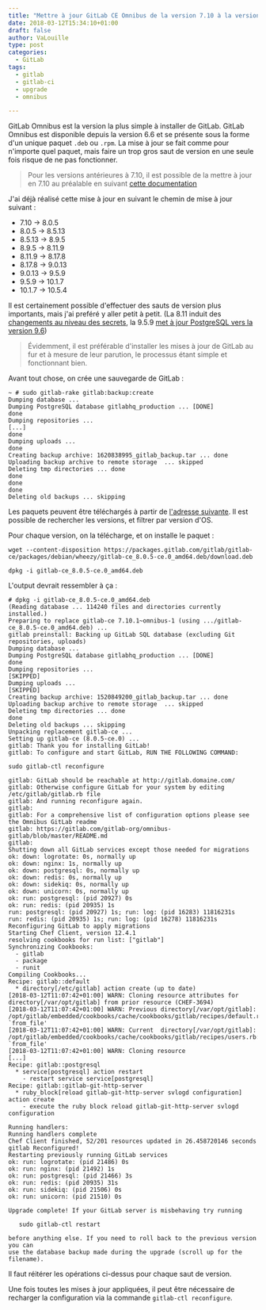 ```yaml
---
title: "Mettre à jour GitLab CE Omnibus de la version 7.10 à la version 10.5"
date: 2018-03-12T15:34:10+01:00
draft: false
author: VaLouille
type: post
categories:
  - GitLab
tags:
  - gitlab
  - gitlab-ci
  - upgrade
  - omnibus

---
```


GitLab Omnibus est la version la plus simple à installer de GitLab. GitLab Omnibus est disponible depuis la version 6.6 et se présente sous la forme d'un unique paquet `.deb` ou `.rpm`. La mise à jour se fait comme pour n'importe quel paquet, mais faire un trop gros saut de version en une seule fois risque de ne pas fonctionner.

> Pour les versions antérieures à 7.10, il est possible de la mettre à jour en 7.10 au préalable en suivant [cette documentation][1]

J'ai déjà réalisé cette mise à jour en suivant le chemin de mise à jour suivant :

  * 7.10 -> 8.0.5
  * 8.0.5 -> 8.5.13
  * 8.5.13 -> 8.9.5
  * 8.9.5 -> 8.11.9
  * 8.11.9 -> 8.17.8
  * 8.17.8 -> 9.0.13
  * 9.0.13 -> 9.5.9
  * 9.5.9 -> 10.1.7
  * 10.1.7 -> 10.5.4

Il est certainement possible d'effectuer des sauts de version plus importants, mais j'ai preféré y aller petit à petit. (La 8.11 induit des [changements au niveau des secrets][4], la 9.5.9 [met à jour PostgreSQL vers la version 9.6][5])

> Évidemment, il est préférable d'installer les mises à jour de GitLab au fur et à mesure de leur parution, le processus étant simple et fonctionnant bien.

Avant tout chose, on crée une sauvegarde de GitLab :

```
~ # sudo gitlab-rake gitlab:backup:create
Dumping database ...
Dumping PostgreSQL database gitlabhq_production ... [DONE]
done
Dumping repositories ...
[...]
done
Dumping uploads ...
done
Creating backup archive: 1620838995_gitlab_backup.tar ... done
Uploading backup archive to remote storage  ... skipped
Deleting tmp directories ... done
done
done
done
Deleting old backups ... skipping
```

Les paquets peuvent être téléchargés à partir de [l'adresse suivante][3]. Il est possible de rechercher les versions, et filtrer par version d'OS.

Pour chaque version, on la télécharge, et on installe le paquet :

```
wget --content-disposition https://packages.gitlab.com/gitlab/gitlab-ce/packages/debian/wheezy/gitlab-ce_8.0.5-ce.0_amd64.deb/download.deb
```

```
dpkg -i gitlab-ce_8.0.5-ce.0_amd64.deb
```

L'output devrait ressembler à ça :
```
# dpkg -i gitlab-ce_8.0.5-ce.0_amd64.deb
(Reading database ... 114240 files and directories currently installed.)
Preparing to replace gitlab-ce 7.10.1~omnibus-1 (using .../gitlab-ce_8.0.5-ce.0_amd64.deb) ...
gitlab preinstall: Backing up GitLab SQL database (excluding Git repositories, uploads)
Dumping database ...
Dumping PostgreSQL database gitlabhq_production ... [DONE]
done
Dumping repositories ...
[SKIPPED]
Dumping uploads ...
[SKIPPED]
Creating backup archive: 1520849200_gitlab_backup.tar ... done
Uploading backup archive to remote storage  ... skipped
Deleting tmp directories ... done
done
Deleting old backups ... skipping
Unpacking replacement gitlab-ce ...
Setting up gitlab-ce (8.0.5-ce.0) ...
gitlab: Thank you for installing GitLab!
gitlab: To configure and start GitLab, RUN THE FOLLOWING COMMAND:

sudo gitlab-ctl reconfigure

gitlab: GitLab should be reachable at http://gitlab.domaine.com/
gitlab: Otherwise configure GitLab for your system by editing /etc/gitlab/gitlab.rb file
gitlab: And running reconfigure again.
gitlab:
gitlab: For a comprehensive list of configuration options please see the Omnibus GitLab readme
gitlab: https://gitlab.com/gitlab-org/omnibus-gitlab/blob/master/README.md
gitlab:
Shutting down all GitLab services except those needed for migrations
ok: down: logrotate: 0s, normally up
ok: down: nginx: 1s, normally up
ok: down: postgresql: 0s, normally up
ok: down: redis: 0s, normally up
ok: down: sidekiq: 0s, normally up
ok: down: unicorn: 0s, normally up
ok: run: postgresql: (pid 20927) 0s
ok: run: redis: (pid 20935) 1s
run: postgresql: (pid 20927) 1s; run: log: (pid 16283) 11816231s
run: redis: (pid 20935) 1s; run: log: (pid 16278) 11816231s
Reconfiguring GitLab to apply migrations
Starting Chef Client, version 12.4.1
resolving cookbooks for run list: ["gitlab"]
Synchronizing Cookbooks:
  - gitlab
  - package
  - runit
Compiling Cookbooks...
Recipe: gitlab::default
  * directory[/etc/gitlab] action create (up to date)
[2018-03-12T11:07:42+01:00] WARN: Cloning resource attributes for directory[/var/opt/gitlab] from prior resource (CHEF-3694)
[2018-03-12T11:07:42+01:00] WARN: Previous directory[/var/opt/gitlab]: /opt/gitlab/embedded/cookbooks/cache/cookbooks/gitlab/recipes/default.rb:43:in `from_file'
[2018-03-12T11:07:42+01:00] WARN: Current  directory[/var/opt/gitlab]: /opt/gitlab/embedded/cookbooks/cache/cookbooks/gitlab/recipes/users.rb:24:in `from_file'
[2018-03-12T11:07:42+01:00] WARN: Cloning resource
[...]
Recipe: gitlab::postgresql
  * service[postgresql] action restart
    - restart service service[postgresql]
Recipe: gitlab::gitlab-git-http-server
  * ruby_block[reload gitlab-git-http-server svlogd configuration] action create
    - execute the ruby block reload gitlab-git-http-server svlogd configuration

Running handlers:
Running handlers complete
Chef Client finished, 52/201 resources updated in 26.458720146 seconds
gitlab Reconfigured!
Restarting previously running GitLab services
ok: run: logrotate: (pid 21486) 0s
ok: run: nginx: (pid 21492) 1s
ok: run: postgresql: (pid 21466) 3s
ok: run: redis: (pid 20935) 31s
ok: run: sidekiq: (pid 21506) 0s
ok: run: unicorn: (pid 21510) 0s

Upgrade complete! If your GitLab server is misbehaving try running

   sudo gitlab-ctl restart

before anything else. If you need to roll back to the previous version you can
use the database backup made during the upgrade (scroll up for the filename).
```

Il faut réitérer les opérations ci-dessus pour chaque saut de version.

Une fois toutes les mises à jour appliquées, il peut être nécessaire de recharger la configuration via la commande `gitlab-ctl reconfigure`. 

[1]: https://docs.gitlab.com/omnibus/update/README.html#updating-from-gitlab-6-6-and-higher-to-7-10-or-newer
[2]: https://docs.gitlab.com/ee/raketasks/backup_restore.html#creating-a-backup-of-the-gitlab-system
[3]: https://packages.gitlab.com/gitlab/gitlab-ce
[4]: https://docs.gitlab.com/omnibus/update/README.html#updating-from-gitlab-8-10-and-lower-to-8-11-or-newer
[5]: https://docs.gitlab.com/omnibus/update/README.html#updating-gitlab-10-0-or-newer
